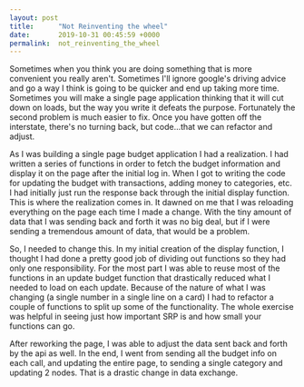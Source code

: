 ```yaml
---
layout: post
title:      "Not Reinventing the wheel"
date:       2019-10-31 00:45:59 +0000
permalink:  not_reinventing_the_wheel
---
```



Sometimes when you think you are doing something that is more convenient you really aren't.  Sometimes I'll ignore google's driving advice and go a way I think is going to be quicker and end up taking more time.  Sometimes you will make a single page application thinking that it will cut down on loads, but the way you write it defeats the purpose.  Fortunately the second problem is much easier to fix.  Once you have gotten off the interstate, there's no turning back, but code...that we can refactor and adjust.

As I was building a single page budget application I had a realization.  I had written a series of functions in order to fetch the budget information and display it on the page after the initial log in.  When I got to writing the code for updating the budget with transactions, adding money to categories, etc.  I had initially just run the response back through the initial display function.  This is where the realization comes in.  It dawned on me that I was reloading everything on the page each time I made a change.  With the tiny amount of data that I was sending back and forth it was no big deal, but if I were sending a tremendous amount of data, that would be a problem.

So, I needed to change this.  In my initial creation of the display function, I thought I had done a pretty good job of dividing out functions so they had only one responsibility.  For the most part I was able to reuse most of the functions in an update budget function that drastically reduced what I needed to load on each update.  Because of the nature of what I was changing (a single number in a single line on a card) I had to refactor a couple of functions to split up some of the functionality.  The whole exercise was helpful in seeing just how important SRP is and how small your functions can go.

After reworking the page, I was able to adjust the data sent back and forth by the api as well.  In the end, I went from sending all the budget info on each call, and updating the entire page, to sending a single category and updating 2 nodes.  That is a drastic change in data exchange.
